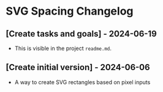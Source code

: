 # SVG Spacing Changelog

## [Create tasks and goals] - 2024-06-19

- This is visible in the project `readme.md`.

## [Create initial version] - 2024-06-06

- A way to create SVG rectangles based on pixel inputs

